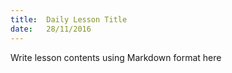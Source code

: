 ```yaml
---
title:  Daily Lesson Title
date:   28/11/2016
---
```


Write lesson contents using Markdown format here